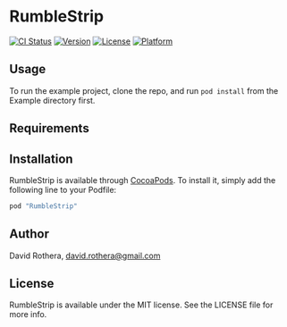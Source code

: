 # RumbleStrip

[![CI Status](http://img.shields.io/travis/davidrothera/RumbleStrip.svg?style=flat)](https://travis-ci.org/davidrothera/RumbleStrip)
[![Version](https://img.shields.io/cocoapods/v/RumbleStrip.svg?style=flat)](http://cocoapods.org/pods/RumbleStrip)
[![License](https://img.shields.io/cocoapods/l/RumbleStrip.svg?style=flat)](http://cocoapods.org/pods/RumbleStrip)
[![Platform](https://img.shields.io/cocoapods/p/RumbleStrip.svg?style=flat)](http://cocoapods.org/pods/RumbleStrip)

## Usage

To run the example project, clone the repo, and run `pod install` from the Example directory first.

## Requirements

## Installation

RumbleStrip is available through [CocoaPods](http://cocoapods.org). To install
it, simply add the following line to your Podfile:

```ruby
pod "RumbleStrip"
```

## Author

David Rothera, david.rothera@gmail.com

## License

RumbleStrip is available under the MIT license. See the LICENSE file for more info.
